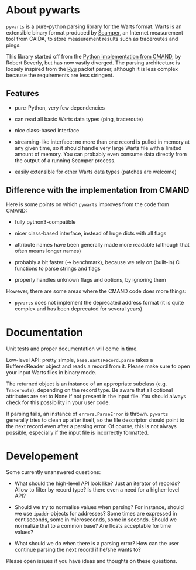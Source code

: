 # About pywarts

`pywarts` is a pure-python parsing library for the Warts format.
Warts is an extensible binary format produced by
[Scamper](http://www.caida.org/tools/measurement/scamper/), an
Internet measurement tool from CAIDA, to store measurement results
such as traceroutes and pings.

This library started off from the [Python implementation from
CMAND](https://github.com/cmand/scamper), by Robert Beverly, but has
now vastly diverged.  The parsing architecture is loosely inspired
from the [Ryu](https://osrg.github.io/ryu/) packet parser, although it
is less complex because the requirements are less stringent.

## Features

- pure-Python, very few dependencies

- can read all basic Warts data types (ping, traceroute)

- nice class-based interface

- streaming-like interface: no more than one record is pulled in
  memory at any given time, so it should handle very large Warts file
  with a limited amount of memory.  You can probably even consume data
  directly from the output of a running Scamper process.

- easily extensible for other Warts data types (patches are welcome)


## Difference with the implementation from CMAND

Here is some points on which `pywarts` improves from the code from
CMAND:

- fully python3-compatible

- nicer class-based interface, instead of huge dicts with all flags

- attribute names have been generally made more readable (although
  that often means longer names)

- probably a bit faster (→ benchmark), because we rely on (built-in) C
  functions to parse strings and flags

- properly handles unknown flags and options, by ignoring them

However, there are some areas where the CMAND code does more things:

- `pywarts` does not implement the deprecated address format (it is
  quite complex and has been deprecated for several years)

# Documentation

Unit tests and proper documentation will come in time.

Low-level API: pretty simple, `base.WartsRecord.parse` takes a
BufferedReader object and reads a record from it.  Please make sure to
open your input Warts files in binary mode.

The returned object is an instance of an appropriate subclass
(e.g. `Traceroute`), depending on the record type.  Be aware that all
optional attributes are set to None if not present in the input file.
You should always check for this possibility in your user code.

If parsing fails, an instance of `errors.ParseError` is thrown.
`pywarts` generally tries to clean up after itself, so the file
descriptor should point to the next record even after a parsing error.
Of course, this is not always possible, especially if the input file
is incorrectly formatted.

# Developement

Some currently unanswered questions:

- What should the high-level API look like?  Just an iterator of
  records?  Allow to filter by record type?  Is there even a need for
  a higher-level API?

- Should we try to normalise values when parsing?  For instance,
  should we use `ipaddr` objects for addresses?  Some times are
  expressed in centiseconds, some in microseconds, some in seconds.
  Should we normalize that to a common base?  Are floats acceptable
  for time values?

- What should we do when there is a parsing error?  How can the user
  continue parsing the next record if he/she wants to?

Please open issues if you have ideas and thoughts on these questions.
